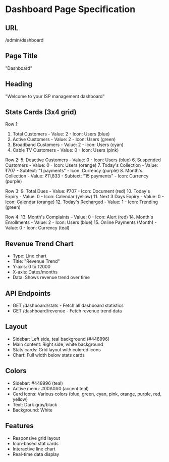 # Dashboard Page Specification

## URL
/admin/dashboard

## Page Title
"Dashboard"

## Heading
"Welcome to your ISP management dashboard"

## Stats Cards (3x4 grid)
Row 1:
1. Total Customers - Value: 2 - Icon: Users (blue)
2. Active Customers - Value: 2 - Icon: Users (green)
3. Broadband Customers - Value: 2 - Icon: Users (cyan)
4. Cable TV Customers - Value: 0 - Icon: Users (pink)

Row 2:
5. Deactive Customers - Value: 0 - Icon: Users (blue)
6. Suspended Customers - Value: 0 - Icon: Users (orange)
7. Today's Collection - Value: ₹707 - Subtext: "1 payments" - Icon: Currency (purple)
8. Month's Collection - Value: ₹11,833 - Subtext: "15 payments" - Icon: Currency (purple)

Row 3:
9. Total Dues - Value: ₹707 - Icon: Document (red)
10. Today's Expiry - Value: 0 - Icon: Calendar (yellow)
11. Next 3 Days Expiry - Value: 0 - Icon: Calendar (orange)
12. Today's Recharged - Value: 1 - Icon: Trending (green)

Row 4:
13. Month's Complaints - Value: 0 - Icon: Alert (red)
14. Month's Enrollments - Value: 2 - Icon: Users (blue)
15. Online Payments (Month) - Value: 0 - Icon: Currency (teal)

## Revenue Trend Chart
- Type: Line chart
- Title: "Revenue Trend"
- Y-axis: 0 to 12000
- X-axis: Dates/months
- Data: Shows revenue trend over time

## API Endpoints
- GET /dashboard/stats - Fetch all dashboard statistics
- GET /dashboard/revenue - Fetch revenue trend data

## Layout
- Sidebar: Left side, teal background (#448996)
- Main content: Right side, white background
- Stats cards: Grid layout with colored icons
- Chart: Full width below stats cards

## Colors
- Sidebar: #448996 (teal)
- Active menu: #00A0A0 (accent teal)
- Card icons: Various colors (blue, green, cyan, pink, orange, purple, red, yellow)
- Text: Dark gray/black
- Background: White

## Features
- Responsive grid layout
- Icon-based stat cards
- Interactive line chart
- Real-time data display
